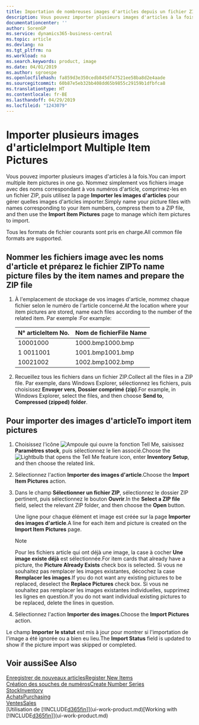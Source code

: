 ```yaml
---
title: Importation de nombreuses images d'articles depuis un fichier ZIP| Microsoft Docs
description: Vous pouvez importer plusieurs images d'articles à la fois. Nommez simplement vos fichiers image avec des noms correspondant à vos numéros d'article, comprimez-les en un fichier zip, puis utilisez la page Importer les images d'articles pour gérer quelles images d'articles importer.
documentationcenter: ''
author: SorenGP
ms.service: dynamics365-business-central
ms.topic: article
ms.devlang: na
ms.tgt_pltfrm: na
ms.workload: na
ms.search.keywords: product, image
ms.date: 04/01/2019
ms.author: sgroespe
ms.openlocfilehash: fa859d3e350cedb845df47521ee58ba8d2e4aade
ms.sourcegitcommit: 60b87e5eb32bb408dd65b9855c29159b1dfbfca8
ms.translationtype: HT
ms.contentlocale: fr-BE
ms.lasthandoff: 04/29/2019
ms.locfileid: "1243079"
---
```

# <a name="import-multiple-item-pictures"></a><span data-ttu-id="38bac-104">Importer plusieurs images d'article</span><span class="sxs-lookup"><span data-stu-id="38bac-104">Import Multiple Item Pictures</span></span>
<span data-ttu-id="38bac-105">Vous pouvez importer plusieurs images d'articles à la fois.</span><span class="sxs-lookup"><span data-stu-id="38bac-105">You can import multiple item pictures in one go.</span></span> <span data-ttu-id="38bac-106">Nommez simplement vos fichiers image avec des noms correspondant à vos numéros d'article, comprimez-les en un fichier ZIP, puis utilisez la page **Importer les images d'articles** pour gérer quelles images d'articles importer.</span><span class="sxs-lookup"><span data-stu-id="38bac-106">Simply name your picture files with names corresponding to your item numbers, compress them to a ZIP file, and then use the **Import Item Pictures** page to manage which item pictures to import.</span></span>

<span data-ttu-id="38bac-107">Tous les formats de fichier courants sont pris en charge.</span><span class="sxs-lookup"><span data-stu-id="38bac-107">All common file formats are supported.</span></span>

## <a name="to-name-picture-files-by-the-item-names-and-prepare-the-zip-file"></a><span data-ttu-id="38bac-108">Nommer les fichiers image avec les noms d'article et préparez le fichier ZIP</span><span class="sxs-lookup"><span data-stu-id="38bac-108">To name picture files by the item names and prepare the ZIP file</span></span>
1. <span data-ttu-id="38bac-109">À l'emplacement de stockage de vos images d'article, nommez chaque fichier selon le numéro de l'article concerné.</span><span class="sxs-lookup"><span data-stu-id="38bac-109">At the location where your item pictures are stored, name each files according to the number of the related item.</span></span> <span data-ttu-id="38bac-110">Par exemple :</span><span class="sxs-lookup"><span data-stu-id="38bac-110">For example:</span></span>

    |<span data-ttu-id="38bac-111">N° article</span><span class="sxs-lookup"><span data-stu-id="38bac-111">Item No.</span></span>|<span data-ttu-id="38bac-112">Nom de fichier</span><span class="sxs-lookup"><span data-stu-id="38bac-112">File Name</span></span>|
    |-|-|
    |<span data-ttu-id="38bac-113">1000</span><span class="sxs-lookup"><span data-stu-id="38bac-113">1000</span></span>|<span data-ttu-id="38bac-114">1000.bmp</span><span class="sxs-lookup"><span data-stu-id="38bac-114">1000.bmp</span></span>|
    |<span data-ttu-id="38bac-115">1 001</span><span class="sxs-lookup"><span data-stu-id="38bac-115">1001</span></span>|<span data-ttu-id="38bac-116">1001.bmp</span><span class="sxs-lookup"><span data-stu-id="38bac-116">1001.bmp</span></span>|
    |<span data-ttu-id="38bac-117">1002</span><span class="sxs-lookup"><span data-stu-id="38bac-117">1002</span></span>|<span data-ttu-id="38bac-118">1002.bmp</span><span class="sxs-lookup"><span data-stu-id="38bac-118">1002.bmp</span></span>|

2. <span data-ttu-id="38bac-119">Recueillez tous les fichiers dans un fichier ZIP.</span><span class="sxs-lookup"><span data-stu-id="38bac-119">Collect all the files in a ZIP file.</span></span> <span data-ttu-id="38bac-120">Par exemple, dans Windows Explorer, sélectionnez les fichiers, puis choisissez **Envoyer vers**, **Dossier comprimé (zip)**.</span><span class="sxs-lookup"><span data-stu-id="38bac-120">For example, in Windows Explorer, select the files, and then choose **Send to**, **Compressed (zipped) folder**.</span></span>     

## <a name="to-import-item-pictures"></a><span data-ttu-id="38bac-121">Pour importer des images d'article</span><span class="sxs-lookup"><span data-stu-id="38bac-121">To import item pictures</span></span>
1. <span data-ttu-id="38bac-122">Choisissez l'icône ![Ampoule qui ouvre la fonction Tell Me](media/ui-search/search_small.png "Dites-moi ce que vous voulez faire"), saisissez **Paramètres stock**, puis sélectionnez le lien associé.</span><span class="sxs-lookup"><span data-stu-id="38bac-122">Choose the ![Lightbulb that opens the Tell Me feature](media/ui-search/search_small.png "Tell me what you want to do") icon, enter **Inventory Setup**, and then choose the related link.</span></span>
2. <span data-ttu-id="38bac-123">Sélectionnez l'action **Importer des images d'article**.</span><span class="sxs-lookup"><span data-stu-id="38bac-123">Choose the **Import Item Pictures** action.</span></span>
3. <span data-ttu-id="38bac-124">Dans le champ **Sélectionner un fichier ZIP**, sélectionnez le dossier ZIP pertinent, puis sélectionnez le bouton **Ouvrir**.</span><span class="sxs-lookup"><span data-stu-id="38bac-124">In the **Select a ZIP file** field, select the relevant ZIP folder, and then choose the **Open** button.</span></span>

    <span data-ttu-id="38bac-125">Une ligne pour chaque élément et image est créée sur la page **Importer des images d'article**.</span><span class="sxs-lookup"><span data-stu-id="38bac-125">A line for each item and picture is created on the **Import Item Pictures** page.</span></span>

    > [!NOTE]
    > <span data-ttu-id="38bac-126">Pour les fichiers article qui ont déjà une image, la case à cocher **Une image existe déjà** est sélectionnée.</span><span class="sxs-lookup"><span data-stu-id="38bac-126">For item cards that already have a picture, the **Picture Already Exists** check box is selected.</span></span> <span data-ttu-id="38bac-127">Si vous ne souhaitez pas remplacer les images existantes, décochez la case **Remplacer les images**.</span><span class="sxs-lookup"><span data-stu-id="38bac-127">If you do not want any existing pictures to be replaced, deselect the **Replace Pictures** check box.</span></span> <span data-ttu-id="38bac-128">Si vous ne souhaitez pas remplacer les images existantes individuelles, supprimez les lignes en question.</span><span class="sxs-lookup"><span data-stu-id="38bac-128">If you do not want individual existing pictures to be replaced, delete the lines in question.</span></span>

3. <span data-ttu-id="38bac-129">Sélectionnez l'action **Importer des images**.</span><span class="sxs-lookup"><span data-stu-id="38bac-129">Choose the **Import Pictures** action.</span></span>

<span data-ttu-id="38bac-130">Le champ **Importer le statut** est mis à jour pour montrer si l'importation de l'image a été ignorée ou a bien eu lieu.</span><span class="sxs-lookup"><span data-stu-id="38bac-130">The **Import Status** field is updated to show if the picture import was skipped or completed.</span></span>       

## <a name="see-also"></a><span data-ttu-id="38bac-131">Voir aussi</span><span class="sxs-lookup"><span data-stu-id="38bac-131">See Also</span></span>
[<span data-ttu-id="38bac-132">Enregistrer de nouveaux articles</span><span class="sxs-lookup"><span data-stu-id="38bac-132">Register New Items</span></span>](inventory-how-register-new-items.md)  
[<span data-ttu-id="38bac-133">Création des souches de numéros</span><span class="sxs-lookup"><span data-stu-id="38bac-133">Create Number Series</span></span>](ui-create-number-series.md)  
[<span data-ttu-id="38bac-134">Stock</span><span class="sxs-lookup"><span data-stu-id="38bac-134">Inventory</span></span>](inventory-manage-inventory.md)  
[<span data-ttu-id="38bac-135">Achats</span><span class="sxs-lookup"><span data-stu-id="38bac-135">Purchasing</span></span>](purchasing-manage-purchasing.md)  
[<span data-ttu-id="38bac-136">Ventes</span><span class="sxs-lookup"><span data-stu-id="38bac-136">Sales</span></span>](sales-manage-sales.md)  
<span data-ttu-id="38bac-137">[Utilisation de [!INCLUDE[d365fin](includes/d365fin_md.md)]](ui-work-product.md)</span><span class="sxs-lookup"><span data-stu-id="38bac-137">[Working with [!INCLUDE[d365fin](includes/d365fin_md.md)]](ui-work-product.md)</span></span>
